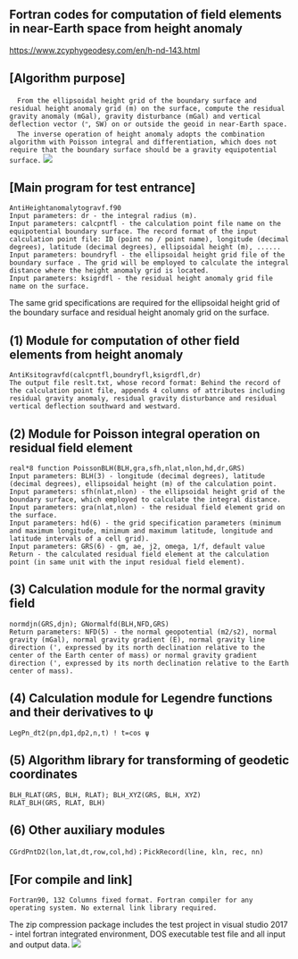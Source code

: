## Fortran codes for computation of field elements in near-Earth space from height anomaly
https://www.zcyphygeodesy.com/en/h-nd-143.html
## [Algorithm purpose]
&emsp;```From the ellipsoidal height grid of the boundary surface and residual height anomaly grid (m) on the surface, compute the residual gravity anomaly (mGal), gravity disturbance (mGal) and vertical deflection vector (ʺ, SW) on or outside the geoid in near-Earth space. ```  
&emsp;```The inverse operation of height anomaly adopts the combination algorithm with Poisson integral and differentiation, which does not require that the boundary surface should be a gravity equipotential surface.```
![](https://24192633.s21i.faiusr.com/2/ABUIABACGAAg8ezltwYooqXRhgUwpQ047gg.jpg)
## [Main program for test entrance]
    AntiHeightanomalytogravf.f90
    Input parameters: dr - the integral radius (m).
    Input parameters: calcpntfl - the calculation point file name on the equipotential boundary surface. The record format of the input calculation point file: ID (point no / point name), longitude (decimal degrees), latitude (decimal degrees), ellipsoidal height (m), ......
    Input parameters: boundryfl - the ellipsoidal height grid file of the boundary surface . The grid will be employed to calculate the integral distance where the height anomaly grid is located.
    Input parameters: ksigrdfl - the residual height anomaly grid file name on the surface.
The same grid specifications are required for the ellipsoidal height grid of the boundary surface and residual height anomaly grid on the surface.
## (1) Module for computation of other field elements from height anomaly
    AntiKsitogravfd(calcpntfl,boundryfl,ksigrdfl,dr)
    The output file reslt.txt, whose record format: Behind the record of the calculation point file, appends 4 columns of attributes including residual gravity anomaly, residual gravity disturbance and residual vertical deflection southward and westward.
## (2) Module for Poisson integral operation on residual field element
    real*8 function PoissonBLH(BLH,gra,sfh,nlat,nlon,hd,dr,GRS)
    Input parameters: BLH(3) - longitude (decimal degrees), latitude (decimal degrees), ellipsoidal height (m) of the calculation point.
    Input parameters: sfh(nlat,nlon) - the ellipsoidal height grid of the boundary surface, which employed to calculate the integral distance.
    Input parameters: gra(nlat,nlon) - the residual field element grid on the surface.
    Input parameters: hd(6) - the grid specification parameters (minimum and maximum longitude, minimum and maximum latitude, longitude and latitude intervals of a cell grid).
    Input parameters: GRS(6) - gm, ae, j2, omega, 1/f, default value
    Return - the calculated residual field element at the calculation point (in same unit with the input residual field element).
## (3) Calculation module for the normal gravity field
    normdjn(GRS,djn); GNormalfd(BLH,NFD,GRS)
    Return parameters: NFD(5) - the normal geopotential (m2/s2), normal gravity (mGal), normal gravity gradient (E), normal gravity line direction (', expressed by its north declination relative to the center of the Earth center of mass) or normal gravity gradient direction (', expressed by its north declination relative to the Earth center of mass).
## (4) Calculation module for Legendre functions and their derivatives to ψ
    LegPn_dt2(pn,dp1,dp2,n,t) ! t=cos ψ
## (5) Algorithm library for transforming of geodetic coordinates
    BLH_RLAT(GRS, BLH, RLAT); BLH_XYZ(GRS, BLH, XYZ)
    RLAT_BLH(GRS, RLAT, BLH)
## (6) Other auxiliary modules
    CGrdPntD2(lon,lat,dt,row,col,hd)；PickRecord(line, kln, rec, nn)
## [For compile and link]
    Fortran90, 132 Columns fixed format. Fortran compiler for any operating system. No external link library required.
The zip compression package includes the test project in visual studio 2017 - intel fortran integrated environment, DOS executable test file and all input and output data.
![](https://24192633.s21i.faiusr.com/4/ABUIABAEGAAg5e-IuwYokMv9tQMwogw4ogo.png)
